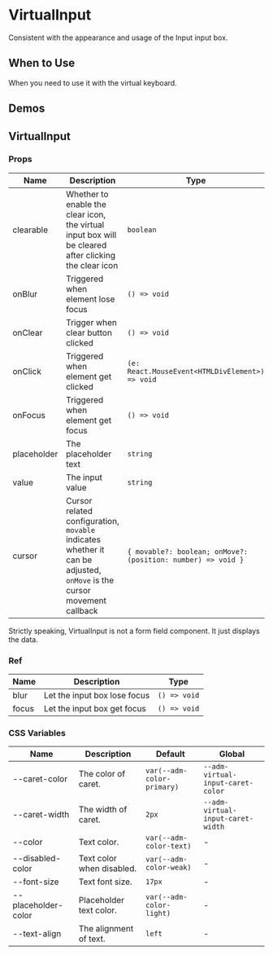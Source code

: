 # VirtualInput <Experimental></Experimental>

Consistent with the appearance and usage of the Input input box.

## When to Use

When you need to use it with the virtual keyboard.

## Demos

<code src="./demos/demo1.tsx"></code>

## VirtualInput

### Props

| Name | Description | Type | Default |
| --- | --- | --- | --- |
| clearable | Whether to enable the clear icon, the virtual input box will be cleared after clicking the clear icon | `boolean` | `false` |
| onBlur | Triggered when element lose focus | `() => void` | - |
| onClear | Trigger when clear button clicked | `() => void` | - |
| onClick | Triggered when element get clicked | `(e: React.MouseEvent<HTMLDivElement>) => void` | - |
| onFocus | Triggered when element get focus | `() => void` | - |
| placeholder | The placeholder text | `string` | - |
| value | The input value | `string` | `''` |
| cursor | Cursor related configuration, `movable` indicates whether it can be adjusted, `onMove` is the cursor movement callback | `{ movable?: boolean; onMove?: (position: number) => void }` | `{ movable: false }` |

Strictly speaking, VirtualInput is not a form field component. It just displays the data.

### Ref

| Name  | Description                  | Type         |
| ----- | ---------------------------- | ------------ |
| blur  | Let the input box lose focus | `() => void` |
| focus | Let the input box get focus  | `() => void` |

### CSS Variables

| Name | Description | Default | Global |
| --- | --- | --- | --- |
| --caret-color | The color of caret. | `var(--adm-color-primary)` | `--adm-virtual-input-caret-color` |
| --caret-width | The width of caret. | `2px` | `--adm-virtual-input-caret-width` |
| --color | Text color. | `var(--adm-color-text)` | - |
| --disabled-color | Text color when disabled. | `var(--adm-color-weak)` | - |
| --font-size | Text font size. | `17px` | - |
| --placeholder-color | Placeholder text color. | `var(--adm-color-light)` | - |
| --text-align | The alignment of text. | `left` | - |
